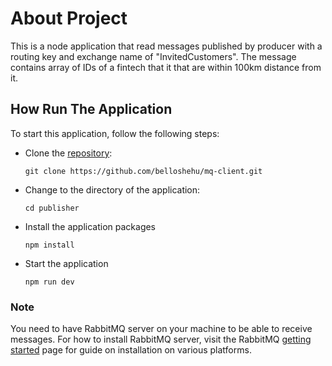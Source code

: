 # About Project

This is a node application that read messages published by producer with a
routing key and exchange name of "InvitedCustomers". The message contains array
of IDs of a fintech that it that are within 100km distance from it.

## How Run The Application

To start this application, follow the following steps:

- Clone the [repository](https://github.com/belloshehu/mq-client):

  `git clone https://github.com/belloshehu/mq-client.git`

- Change to the directory of the application:

  `cd publisher`

- Install the application packages

  `npm install`

- Start the application

  `npm run dev`

### Note

You need to have RabbitMQ server on your machine to be able to receive messages.
For how to install RabbitMQ server, visit the RabbitMQ
[getting started](https://www.rabbitmq.com/#getstarted) page for guide on
installation on various platforms.
